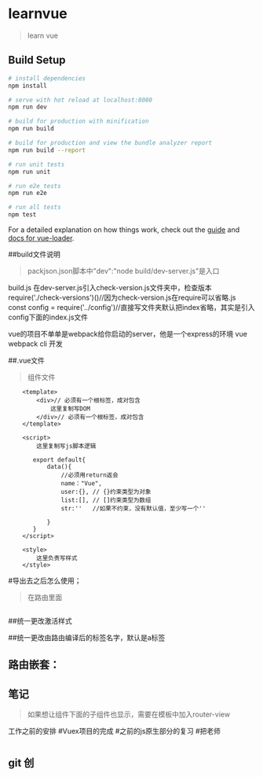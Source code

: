 # learnvue

> learn vue

## Build Setup

``` bash
# install dependencies
npm install

# serve with hot reload at localhost:8080
npm run dev

# build for production with minification
npm run build

# build for production and view the bundle analyzer report
npm run build --report

# run unit tests
npm run unit

# run e2e tests
npm run e2e

# run all tests
npm test
```

For a detailed explanation on how things work, check out the [guide](http://vuejs-templates.github.io/webpack/) and [docs for vue-loader](http://vuejs.github.io/vue-loader).


##build文件说明
>packjson.json脚本中"dev":"node build/dev-server.js"是入口

build.js
在dev-server.js引入check-version.js文件夹中，检查版本 
require('./check-versions')()//因为check-version.js在require可以省略.js
const config = require('../config')//直接写文件夹默认把index省略，其实是引入config下面的index.js文件

vue的项目不单单是webpack给你启动的server，他是一个express的环境
vue webpack cli 开发


##.vue文件
> 组件文件
```
    <template>
        <div>// 必须有一个根标签，成对包含
            这里复制写DOM
        </div>// 必须有一个根标签，成对包含
    </template>

    <script>
        这里复制写js脚本逻辑

       export default{
           data(){
               //必须用return返会
               name："Vue",
               user:{}, // {}约束类型为对象
               list:[], // []约束类型为数组
               str:''   //如果不约束，没有默认值，至少写一个''

           }
       } 
    </script>

    <style>
        这里负责写样式
    </style>
```

#导出去之后怎么使用；
>在路由里面
```

```

##统一更改激活样式

##统一更改由路由编译后的标签名字，默认是a标签

## 路由嵌套：
## 笔记
> 如果想让组件下面的子组件也显示，需要在模板中加入router-view



工作之前的安排
#Vuex项目的完成
#之前的js原生部分的复习
#把老师

#


<template>
    <div>

    </div>
</template>

<script>
    export dafault{
        data(){
            returm
        }
    }
</script>

## git 创

